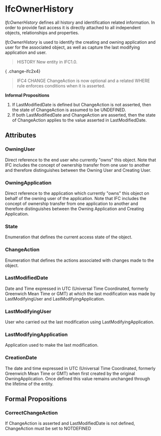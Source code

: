 # IfcOwnerHistory

_IfcOwnerHistory_ defines all history and identification related information. In order to provide fast access it is directly attached to all independent objects, relationships and properties.

_IfcOwnerHistory_ is used to identify the creating and owning application and user for the associated object, as well as capture the last modifying application and user.

> HISTORY New entity in IFC1.0.

{ .change-ifc2x4}
> IFC4 CHANGE ChangeAction is now optional and a related WHERE rule enforces conditions when it is asserted.

**Informal Propositions**

1. If LastModifiedDate is defined but ChangeAction is not asserted, then the state of ChangeAction is assumed to be UNDEFINED.
2. If both LastModifiedDate and ChangeAction are asserted, then the state of ChangeAction applies to the value asserted in LastModifiedDate.

## Attributes

### OwningUser
Direct reference to the end user who currently "owns" this object. Note that IFC includes the concept of ownership transfer from one user to another and therefore distinguishes between the Owning User and Creating User.

### OwningApplication
Direct reference to the application which currently "owns" this object on behalf of the owning user of the application. Note that IFC includes the concept of ownership transfer from one application to another and therefore distinguishes between the Owning Application and Creating Application.

### State
Enumeration that defines the current access state of the object.

### ChangeAction
Enumeration that defines the actions associated with changes made to the object.

### LastModifiedDate
Date and Time expressed in UTC (Universal Time Coordinated, formerly Greenwich Mean Time or GMT) at which the last modification was made by LastModifyingUser and LastModifyingApplication.

### LastModifyingUser
User who carried out the last modification using LastModifyingApplication.

### LastModifyingApplication
Application used to make the last modification.

### CreationDate
The date and time expressed in UTC (Universal Time Coordinated, formerly Greenwich Mean Time or GMT) when first created by the original OwningApplication. Once defined this value remains unchanged through the lifetime of the entity.

## Formal Propositions

### CorrectChangeAction
If ChangeAction is asserted and LastModifiedDate is not defined, ChangeAction must be set to NOTDEFINED
